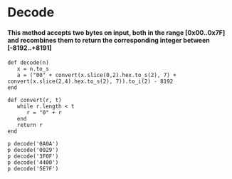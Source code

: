 # Decode
#### This method accepts two bytes on input, both in the range [0x00..0x7F] and recombines them to return the corresponding integer between [-8192..+8191]
```
def decode(n)
   x = n.to_s
   a = ("00" + convert(x.slice(0,2).hex.to_s(2), 7) + convert(x.slice(2,4).hex.to_s(2), 7)).to_i(2) - 8192
end

def convert(r, t)
   while r.length < t
      r = "0" + r
   end
   return r
end

p decode('0A0A')
p decode('0029')
p decode('3F0F')
p decode('4400')
p decode('5E7F')
```